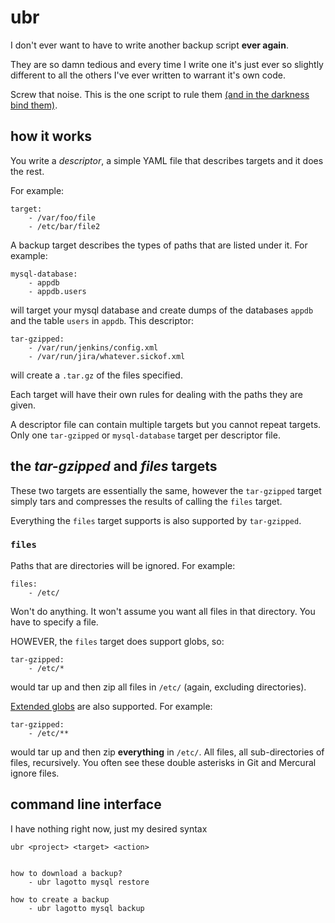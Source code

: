 # ubr

I don't ever want to have to write another backup script __ever again__.

They are so damn tedious and every time I write one it's just ever so slightly
different to all the others I've ever written to warrant it's own code.

Screw that noise. This is the one script to rule them [(and in the darkness bind 
them)](https://www.youtube.com/watch?v=Zp7xHW-JcKk).

## how it works

You write a _descriptor_, a simple YAML file that describes targets and it does
the rest.

For example:

    target:
        - /var/foo/file
        - /etc/bar/file2

A backup target describes the types of paths that are listed under it. For
example:

    mysql-database:
        - appdb
        - appdb.users

will target your mysql database and create dumps of the databases `appdb` and
the table `users` in `appdb`. This descriptor:

    tar-gzipped:
        - /var/run/jenkins/config.xml
        - /var/run/jira/whatever.sickof.xml

will create a `.tar.gz` of the files specified.

Each target will have their own rules for dealing with the paths they are given.

A descriptor file can contain multiple targets but you cannot repeat targets.
Only one `tar-gzipped` or `mysql-database` target per descriptor file. 

## the _tar-gzipped_ and _files_ targets

These two targets are essentially the same, however the `tar-gzipped` target 
simply tars and compresses the results of calling the `files` target.

Everything the `files` target supports is also supported by `tar-gzipped`.

### `files`

Paths that are directories will be ignored. For example:

    files:
        - /etc/
        
Won't do anything. It won't assume you want all files in that directory. You 
have to specify a file. 

HOWEVER, the `files` target does support globs, so:

    tar-gzipped:
        - /etc/*
        
would tar up and then zip all files in `/etc/` (again, excluding directories).

[Extended globs](https://github.com/miracle2k/python-glob2/) are also supported. 
For example:

    tar-gzipped:
        - /etc/**

would tar up and then zip __everything__ in `/etc/`. All files, all 
sub-directories of files, recursively. You often see these double asterisks in 
Git and Mercural ignore files.




## command line interface

I have nothing right now, just my desired syntax

    ubr <project> <target> <action>


    how to download a backup?
        - ubr lagotto mysql restore
        
    how to create a backup
        - ubr lagotto mysql backup
